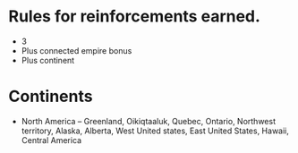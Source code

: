 # Rules for reinforcements earned.
* 3
* Plus connected empire bonus
* Plus  continent
# Continents
* North America – Greenland, Oikiqtaaluk, Quebec, Ontario, Northwest territory, Alaska, Alberta, West United states, East United States, Hawaii, Central America
